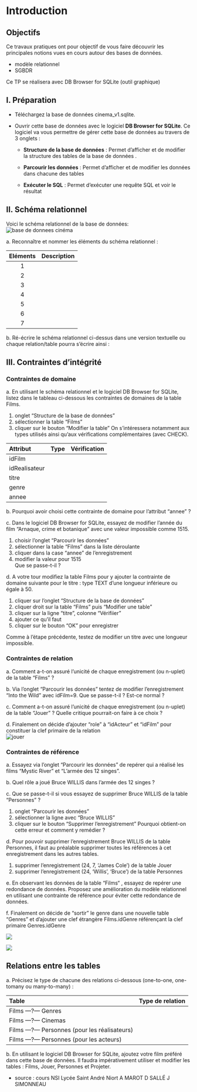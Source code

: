 # Introduction  

## Objectifs  

Ce travaux pratiques ont pour objectif de vous faire découvrir les principales notions vues en cours autour des bases de données.
* modèle relationnel
* SGBDR 

Ce TP se réalisera avec  DB Browser for SQLite (outil graphique)



## I. Préparation
- Téléchargez la base de données cinema_v1.sqlite.

- Ouvrir cette base de données avec le logiciel __DB Browser for SQLite__.
  Ce logiciel va vous permettre de gérer cette base de données au travers de 3 onglets :

  - __Structure de la base de données__ : Permet d’afficher et de modifier la structure des tables de la base de données . 

  - __Parcourir les données__ : Permet d’afficher et de modifier les données dans chacune des tables

  - __Exécuter le SQL__ : Permet d’exécuter une requête SQL et voir le résultat

     

## II. Schéma relationnel  
Voici le schéma relationnel de la base de données:
![base de donnees cinéma](/BaseDeDonnees/IMG/bdd_cine_1_annote.png)

a. Reconnaître et nommer les éléments du schéma relationnel : 

|Eléments|Description|
|:---:|:---:|
|1||
|2||
|3||
|4||
|5||
|6||
|7||

b. Ré-écrire le schéma relationnel ci-dessus dans une version textuelle ou chaque relation/table pourra s’écrire ainsi :



##  III. Contraintes d’intégrité  

### Contraintes de domaine  

a. En utilisant le schéma relationnel et le logiciel DB Browser for SQLite, listez dans le tableau ci-dessous les contraintes de domaines de la table Films.  

1. onglet “Structure de la base de données”
2. sélectionner la table “Films”
3. cliquer sur le bouton “Modifier la table”
On s’intéressera notamment aux types utilisés ainsi qu’aux vérifications complémentaires (avec CHECK).

|Attribut|Type|Vérification|
|:---|:---:|:---:|
|idFilm|||
|idRealisateur|||
|titre|||
|genre|||
|annee|||

b. Pourquoi avoir choisi cette contrainte de domaine pour l’attribut “annee” ?  

c.  Dans le logiciel DB Browser for SQLite, essayez de modifier l’année du film “Arnaque, crime et botanique” avec une valeur impossible comme 1515.

1. choisir l’onglet “Parcourir les données”
2. sélectionner la table “Films” dans la liste déroulante
3. cliquer dans la case “annee” de l’enregistrement
4. modifier la valeur pour 1515  
Que se passe-t-il ?

d.  A votre tour modifiez la table Films pour y ajouter la contrainte de domaine
suivante pour le titre : type TEXT d’une longueur inférieure ou égale à 50.  

1. cliquer sur l’onglet “Structure de la base de données”
2. cliquer droit sur la table “Films” puis “Modifier une table”
3. cliquer sur la ligne “titre”, colonne “Vérifiier”
4. ajouter ce qu’il faut
5. cliquer sur le bouton “OK” pour enregistrer

Comme à l’étape précédente, testez de modifier un titre avec une longueur 
impossible.

### Contraintes de relation  

a.  Comment a-t-on assuré l’unicité de chaque enregistrement (ou n-uplet) de
la table “Films” ?

b.  Via l’onglet “Parcourir les données” tentez de modifier l’enregistrement “Into the Wild” avec idFilm=9. Que se passe-t-il ? Est-ce normal ?  



c.  Comment a-t-on assuré l’unicité de chaque enregistrement (ou n-uplet) de
la table “Jouer” ? Quelle critique pourrait-on faire à ce choix ?  



d.  Finalement on décide d’ajouter “role” à “idActeur” et “idFilm” pour constituer la clef primaire de la relation  
![jouer](/BaseDeDonnees/IMG/role.png)



### Contraintes de référence

a.  Essayez via l’onglet “Parcourir les données” de repérer qui a réalisé les films “Mystic River” et “L’armée des 12 singes”.  

b. Quel rôle a joué Bruce WILLIS dans l’armée des 12 singes ?

c.  Que se passe-t-il si vous essayez de supprimer Bruce WILLIS de la table “Personnes” ?
1. onglet “Parcourir les données”
2. sélectionner la ligne avec “Bruce WILLIS”
3. cliquer sur le bouton “Supprimer l’enregistrement”
Pourquoi obtient-on cette erreur et comment y remédier ?  



d.  Pour pouvoir supprimer l’enregistrement Bruce WILLIS de la table
Personnes, il faut au préalable supprimer toutes les références à cet
enregistrement dans les autres tables.

1. supprimer l’enregistrement (24, 7, ‘James Cole’) de la table Jouer
2. supprimer l’enregistrement (24, ‘Willis’, ‘Bruce’) de la table Personnes

e.  En observant les données de la table “Films“ , essayez de repérer une
redondance de données. Proposez une amélioration du modèle relationnel en
utilisant une contrainte de référence pour éviter cette redondance de
données.

f.  Finalement on décide de “sortir” le genre dans une nouvelle table “Genres”
et d’ajouter une clef étrangère Films.idGenre référençant la clef primaire
Genres.idGenre


![](/BaseDeDonnees/IMG/film_genre.png)

![](BaseDeDonnees/IMG/cont_ref.png)

## Relations entre les tables

a.  Précisez le type de chacune des relations ci-dessous (one-to-one, one-tomany
ou many-to-many) :

|Table| Type de relation|
|:---|:---|
|Films —?— Genres||
|Films —?— Cinemas||
|Films —?— Personnes (pour les réalisateurs)||
|Films —?— Personnes (pour les acteurs)||

b. En utilisant le logiciel DB Browser for SQLite, ajoutez votre film préféré dans cette base de données. Il faudra impérativement utiliser et modifier les
tables : Films, Jouer, Personnes et Projeter.

* source : cours NSI Lycée Saint André Niort  A MAROT D SALLÉ J SIMONNEAU  
